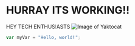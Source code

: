 # HURRAY ITS WORKING!!
HEY TECH ENTHUSIASTS 
![Image of Yaktocat](https://octodex.github.com/images/yaktocat.png)
``` javascript
var myVar = "Hello, world!";
```
